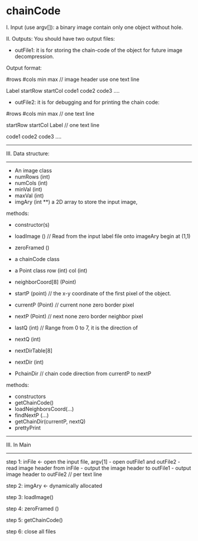 # chainCode

I. Input (use argv[]): a binary image contain only one object without hole.

II. Outputs: You should have two output files:

- outFile1: it is for storing the chain-code of the object for future image decompression.

Output format:

#rows #cols min max // image header use one text line

Label startRow startCol code1 code2 code3 ....

- outFile2: it is for debugging and for printing the chain code:

#rows #cols min max // one text line

startRow startCol Label // one text line

code1 code2 code3 
....


*******************************
III. Data structure:
*******************************
- An image class
- numRows (int)
- numCols (int)
- minVal (int)
- maxVal (int)
- imgAry (int **) a 2D array to store the input image,

methods:
- constructor(s)

- loadImage () // Read from the input label file onto imageAry begin at (1,1)

- zeroFramed ()

- a chainCode class

- a Point class
row (int)
col (int)

- neighborCoord[8] (Point)
- startP (point) // the x-y coordinate of the first pixel of the object.
- currentP (Point) // current none zero border pixel
- nextP (Point) // next none zero border neighbor pixel
- lastQ (int) // Range from 0 to 7, it is the direction of
- nextQ (int)
- nextDirTable[8] 
- nextDir (int)
- PchainDir // chain code direction from currentP to nextP

methods:
- constructors
- getChainCode()
- loadNeighborsCoord(...)
- findNextP (...)
- getChainDir(currentP, nextQ) 
- prettyPrint

*******************************
III. In Main
*******************************
step 1: inFile <- open the input file, argv[1]
            - open outFile1 and outFile2
            - read image header from inFile
            - output the image header to outFile1
            - output image header to outFile2 // per text line
            
step 2: imgAry <- dynamically allocated

step 3: loadImage()

step 4: zeroFramed ()

step 5: getChainCode()

step 6: close all files
